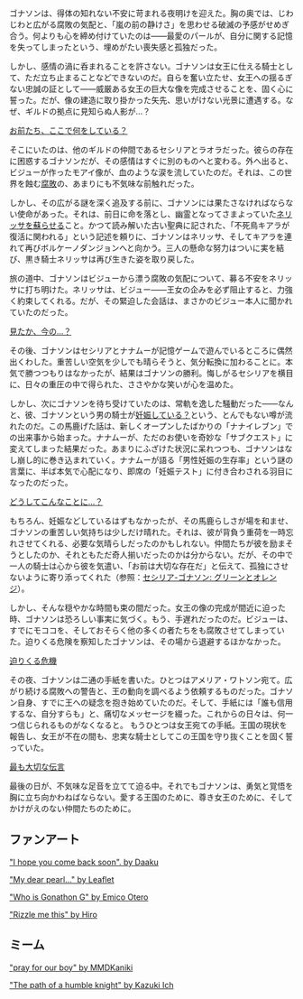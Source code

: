 <!-- title: ゴナソン・G -->
<!-- status: 生存 -->

ゴナソンは、得体の知れない不安に苛まれる夜明けを迎えた。胸の奥では、じわじわと広がる腐敗の気配と、「嵐の前の静けさ」を思わせる破滅の予感がせめぎ合う。何よりも心を締め付けていたのは――最愛のパールが、自分に関する記憶を失ってしまったという、埋めがたい喪失感と孤独だった。

しかし、感情の渦に呑まれることを許さない。ゴナソンは女王に仕える騎士として、ただ立ち止まることなどできないのだ。自らを奮い立たせ、女王への揺るぎない忠誠の証として――威厳ある女王の巨大な像を完成させることを、固く心に誓った。だが、像の建造に取り掛かった矢先、思いがけない光景に遭遇する。なぜ、ギルドの拠点に見知らぬ人影が…？

[お前たち、ここで何をしている？](#embed:https://www.youtube.com/live/_pxgqfGjshs?feature=shared&t=122)

そこにいたのは、他のギルドの仲間であるセシリアとラオラだった。彼らの存在に困惑するゴナソンだが、その感情はすぐに別のものへと変わる。外へ出ると、ビジューが作ったモアイ像が、血のような涙を流していたのだ。それは、この世界を蝕む[腐敗](https://www.youtube.com/live/_pxgqfGjshs?feature=shared&t=401)の、あまりにも不気味な前触れだった。

しかし、その広がる謎を深く追及する前に、ゴナソンには果たさなければならない使命があった。それは、前日に命を落とし、幽霊となってさまよっていた[ネリッサを蘇らせる](https://www.youtube.com/live/_pxgqfGjshs?feature=shared&t=1019)こと。かつて読み解いた古い聖典に記された、「不死鳥キアラが復活に関われる」という記述を頼りに、ゴナソンはネリッサ、そしてキアラを連れて再びボルケーノダンジョンへと向かう。三人の懸命な努力はついに実を結び、黒き騎士ネリッサは再び生きた姿を取り戻した。

旅の道中、ゴナソンはビジューから漂う腐敗の気配について、募る不安をネリッサに打ち明けた。ネリッサは、ビジュー――王女の企みを必ず阻止すると、力強く約束してくれる。だが、その緊迫した会話は、まさかのビジュー本人に聞かれていたのだった。

[見たか、今の…？](#embed:https://www.youtube.com/live/_pxgqfGjshs?feature=shared&t=1795)

その後、ゴナソンはセシリアとナナムーが記憶ゲームで遊んでいるところに偶然出くわした。重苦しい空気を少しでも晴らそうと、気分転換に加わることに。本気で勝つつもりはなかったが、結果はゴナソンの勝利。悔しがるセシリアを横目に、日々の重圧の中で得られた、ささやかな笑いが心を温めた。

しかし、次にゴナソンを待ち受けていたのは、常軌を逸した騒動だった――なんと、彼、ゴナソンという男の騎士が[妊娠している？](https://www.youtube.com/live/_pxgqfGjshs?feature=shared&t=6299)という、とんでもない噂が流れたのだ。この馬鹿げた話は、新しくオープンしたばかりの「ナナイレブン」での出来事から始まった。ナナムーが、ただのお使いを奇妙な「サブクエスト」に変えてしまった結果だった。あまりにふざけた状況に呆れつつも、ゴナソンはなし崩し的に巻き込まれていく。ナナムーが語る「男性妊娠の生存率」という謎の言葉に、半ば本気で心配になり、即席の「妊娠テスト」に付き合わされる羽目になったのだった。

[どうしてこんなことに…？](#embed:https://www.youtube.com/live/_pxgqfGjshs?feature=shared&t=7535)

もちろん、妊娠などしているはずもなかったが、その馬鹿らしさが場を和ませ、ゴナソンの重苦しい気持ちは少しだけ晴れた。それは、彼が背負う重荷を一時忘れさせてくれる、必要な気晴らしだったのかもしれない。仲間たちが彼を励まそうとしたのか、それともただ奇人揃いだったのかは分からない。だが、その中で一人の騎士は心から彼を気遣い、「お前は大切な存在だ」と伝えて、孤独にさせないように寄り添ってくれた（参照：[セシリア-ゴナソン: グリーンとオレンジ](#edge:cecilia-gigi)）。

しかし、そんな穏やかな時間も束の間だった。女王の像の完成が間近に迫った時、ゴナソンは恐ろしい事実に気づく。もう、手遅れだったのだ。ビジューは、すでにモココを、そしておそらく他の多くの者たちをも腐敗させてしまっていた。迫りくる危険を察知したゴナソンは、その場から退避するほかなかった。

[迫りくる危機](#embed:https://www.youtube.com/live/_pxgqfGjshs?feature=shared&t=11447)

その夜、ゴナソンは二通の手紙を書いた。ひとつはアメリア・ワトソン宛て。広がり続ける腐敗への警告と、王の動向を調べるよう依頼するものだった。ゴナソン自身、すでに王への疑念を抱き始めていたのだ。そして、手紙には「誰も信用するな、自分すらも」と、痛切なメッセージを綴った。これからの日々は、何一つ信じられるものがなくなると。
もうひとつは女王宛ての手紙。王国の現状を報告し、女王が不在の間も、忠実な騎士としてこの王国を守り抜くことを固く誓っていた。

[最も大切な伝言](#embed:https://www.youtube.com/live/_pxgqfGjshs?feature=shared&t=11765)

最後の日が、不気味な足音を立てて迫る中。それでもゴナソンは、勇気と覚悟を胸に立ち向かわねばならない。愛する王国のために、尊き女王のために、そしてかけがえのない仲間たちのために。

## ファンアート

["I hope you come back soon". by Daaku](https://x.com/koizumi_arata/status/1832113066487771210)

<!-- raora, ame, liz -->

["My dear pearl..." by Leaflet](https://x.com/Lil_Leaflet_/status/1832398336877596978)

["Who is Gonathon G" by Emico Otero](https://x.com/EmicoOtero/status/1833526793716043979)

["Rizzle me this" by Hiro](https://x.com/hiroavrs/status/1832437338469011589)

<!-- bijou -->

## ミーム

["pray for our boy" by MMDKaniki](https://x.com/MMDKaniki/status/1832206547109196134)

["The path of a humble knight" by Kazuki Ich](https://x.com/kazukiich/status/1832352221142643091)